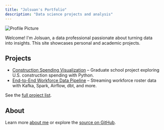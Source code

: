 ```yaml
---
title: "Jolsuan's Portfolio"
description: "Data science projects and analysis"
---
```


![Profile Picture](/pics/Albert_Einstein_Q.jpg)

Welcome! I'm Jolsuan, a data professional passionate about turning data into insights. This site showcases personal and academic projects.

## Projects

- [Construction Spending Visualization](projects/construction-spending/) – Graduate school project exploring U.S. construction spending with Python.
- [End-to-End Workforce Data Pipeline](projects/workforce-pipeline/) – Streaming workforce roster data with Kafka, Spark, Airflow, dbt, and more.

See the [full project list](projects/).

## About

Learn more [about me](about.md) or explore the [source on GitHub](https://github.com/Jolsuan/jolsuan.github.io).
